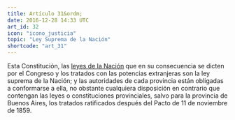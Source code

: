 ```yaml
---
title: Artículo 31&ordm;
date: 2016-12-28 14:33 UTC
art_id: 32
icon: "icono_justicia"
topic: "Ley Suprema de la Nación"
shortcode: "art_31"
---
```

Esta Constitución, las [leyes de la Nación](http://es.wikipedia.org/wiki/Derecho_argentino) que en su consecuencia se dicten por el Congreso y los tratados con las potencias extranjeras son la ley suprema de la Nación; y las autoridades de cada provincia están obligadas a conformarse a ella, no obstante cualquiera disposición en contrario que contengan las leyes o constituciones provinciales, salvo para la provincia de Buenos Aires, los tratados ratificados después del Pacto de 11 de noviembre de 1859.
